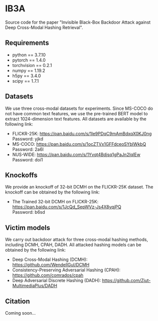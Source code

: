 # IB3A
Source code for the paper "Invisible Black-Box Backdoor Attack against Deep Cross-Modal Hashing Retrieval".

## Requirements
* python == 3.7.10
* pytorch == 1.4.0
* torchvision == 0.2.1
* numpy == 1.19.2
* h5py == 3.4.0
* scipy == 1.7.1

## Datasets
We use three cross-modal datasets for experiments. Since MS-COCO do not have common text features, we use the pre-trained BERT model to extract 1024-dimension text features. All datasets are available by the following link:

* FLICKR-25K: https://pan.baidu.com/s/1Ie9PDqC9mAmBdxqX0KJ0ng <br> Password: yjkd
* MS-COCO: https://pan.baidu.com/s/1ocZTVx1GFFdceoSYbIWkbQ <br> Password: 2a6l
* NUS-WIDE: https://pan.baidu.com/s/1Yvqt4Bdjsq1gPaJn2IqIEw <br> Password: doi1

## Knockoffs
We provide an knockoff of 32-bit DCMH on the FLICKR-25K dataset. The knockoff can be obtained by the following link:

* The Trained 32-bit DCMH on FLICKR-25K: https://pan.baidu.com/s/1JcQd_SepWVz-Js4X8yqjPQ <br> Password: b6sd

## Victim models
We carry out backdoor attack for three cross-modal hashing methods, including DCMH, CPAH, DADH. All attacked hashing models can be obtained by the following link:

* Deep Cross-Modal Hashing (DCMH): https://github.com/WendellGul/DCMH
* Consistency-Preserving Adversarial Hashing (CPAH): https://github.com/comrados/cpah
* Deep Adversarial Discrete Hashing (DADH): https://github.com/Zjut-MultimediaPlus/DADH

## Citation
Coming soon...
